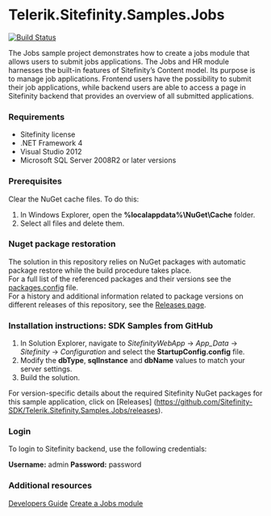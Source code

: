 Telerik.Sitefinity.Samples.Jobs
===============================

[![Build Status](http://sdk-jenkins-ci.cloudapp.net/buildStatus/icon?job=Telerik.Sitefinity.Samples.Jobs.CI)](http://sdk-jenkins-ci.cloudapp.net/job/Telerik.Sitefinity.Samples.Jobs.CI/)

The Jobs sample project demonstrates how to create a jobs module that allows users to submit jobs applications.
The Jobs and HR module harnesses the built-in features of Sitefinity’s Content model. Its purpose is to manage job applications. Frontend users have the possibility to submit their job applications, while backend users are able to access a page in Sitefinity backend that provides an overview of all submitted applications.



### Requirements

* Sitefinity license
* .NET Framework 4
* Visual Studio 2012
* Microsoft SQL Server 2008R2 or later versions


### Prerequisites

Clear the NuGet cache files. To do this:

1. In Windows Explorer, open the **%localappdata%\NuGet\Cache** folder.
2. Select all files and delete them.

### Nuget package restoration
The solution in this repository relies on NuGet packages with automatic package restore while the build procedure takes place.   
For a full list of the referenced packages and their versions see the [packages.config](https://github.com/Sitefinity-SDK/Telerik.Sitefinity.Samples.Jobs/blob/master/SitefinityWebApp/packages.config) file.    
For a history and additional information related to package versions on different releases of this repository, see the [Releases page](https://github.com/Sitefinity-SDK/Telerik.Sitefinity.Samples.Jobs/releases).    


### Installation instructions: SDK Samples from GitHub

1. In Solution Explorer, navigate to _SitefinityWebApp_ -> *App_Data* -> _Sitefinity_ -> _Configuration_ and select the **StartupConfig.config** file. 
2. Modify the **dbType**, **sqlInstance** and **dbName** values to match your server settings.
3. Build the solution.


For version-specific details about the required Sitefinity NuGet packages for this sample application, click on [Releases]
 (https://github.com/Sitefinity-SDK/Telerik.Sitefinity.Samples.Jobs/releases).

### Login

To login to Sitefinity backend, use the following credentials: 

**Username:** admin
**Password:** password


### Additional resources

[Developers Guide](http://www.sitefinity.com/documentation/documentationarticles/developers-guide)
[Create a Jobs module](http://www.sitefinity.com/documentation/documentationarticles/developers-guide/how-to/how-to-create-a-jobs-module)
